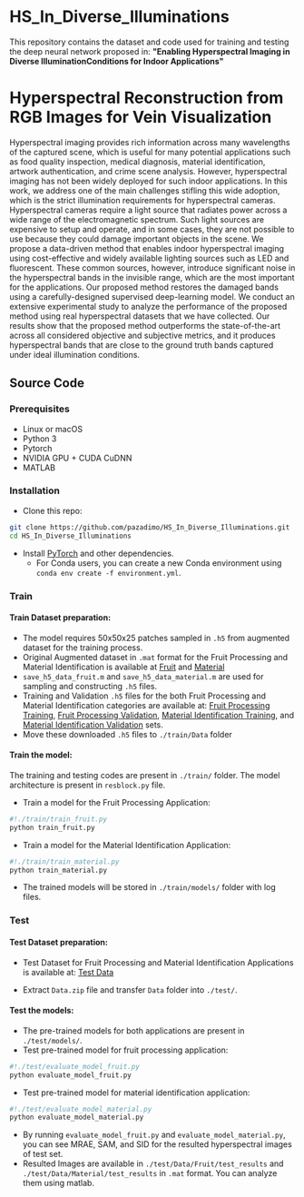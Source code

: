 # HS_In_Diverse_Illuminations
This repository contains the dataset and code used for training and testing the deep neural network proposed in:
**"Enabling Hyperspectral Imaging in Diverse IlluminationConditions for Indoor Applications"**

# Hyperspectral Reconstruction from RGB Images for Vein Visualization
Hyperspectral imaging provides rich information across many wavelengths of the captured scene, which is useful for many potential applications such as food quality inspection, medical diagnosis, material identification, artwork authentication, and crime scene analysis. However, hyperspectral imaging has not been widely deployed for such indoor applications. In this work, we address one of the main challenges stifling this wide adoption, which is the strict illumination requirements for hyperspectral cameras. Hyperspectral cameras require a light source that radiates power across a wide range of the electromagnetic spectrum. Such light sources are expensive to setup and operate, and in some cases, they are not possible to use because they could damage important objects in the scene. We propose a data-driven method that enables indoor hyperspectral imaging using cost-effective and widely available lighting sources such as LED and fluorescent. These common sources, however, introduce significant noise in the hyperspectral bands in the invisible range, which are the most important for the applications. Our proposed method restores the damaged bands using a carefully-designed supervised deep-learning model. We conduct an extensive experimental study to analyze the performance of the proposed method using real hyperspectral datasets that we have collected. Our results show that the proposed method outperforms the state-of-the-art across all considered objective and subjective metrics, and it produces hyperspectral bands that are close to the ground truth bands captured under ideal illumination conditions.


## Source Code
### Prerequisites
- Linux or macOS
- Python 3
- Pytorch
- NVIDIA GPU + CUDA CuDNN
- MATLAB

### Installation
- Clone this repo:
```bash
git clone https://github.com/pazadimo/HS_In_Diverse_Illuminations.git
cd HS_In_Diverse_Illuminations
```
- Install [PyTorch](http://pytorch.org) and other dependencies.
  - For Conda users, you can create a new Conda environment using `conda env create -f environment.yml`.



### Train  


#### Train Dataset preparation:
- The model requires 50x50x25 patches sampled in `.h5` from augmented dataset for the training process.
- Original Augmented dataset in `.mat` format for the Fruit Processing and Material Identification is available at [Fruit](https://drive.google.com/drive/folders/1BI6J3aJiuqpXMFlNwYt3O0JLP3PHW4zD?usp=sharing) and [Material](https://drive.google.com/drive/folders/1LBvEqoJuQ3o9ryulqWbktEmI3K-g-K_1?usp=sharing)
- `save_h5_data_fruit.m` and `save_h5_data_material.m` are used for sampling and constructing `.h5` files. 
- Training and Validation `.h5` files for the both Fruit Processing and Material Identification categories are available at: [Fruit Processing Training](https://drive.google.com/file/d/1qQGmerp7RU6igRSg7gUWX62EvTj1YYsS/view?usp=sharing), [Fruit Processing Validation](https://drive.google.com/file/d/1EvY3f-Rbm2FYMmw7SWA30pbO4WyTWXqz/view?usp=sharing), [Material Identification Training](https://drive.google.com/file/d/1fhotXS85J7Bt1oH8AHxa4zNt9fon1wJt/view?usp=sharing), and [Material Identification Validation](https://drive.google.com/file/d/1_hZJZIYA2yI0v2WRkpIFpur6ae8ldCup/view?usp=sharing) sets.
- Move these downloaded `.h5` files to `./train/Data` folder


#### Train the model:
The training and testing codes are present in `./train/` folder. The model architecture is present in `resblock.py` file.
- Train a model for the Fruit Processing Application:
```bash
#!./train/train_fruit.py
python train_fruit.py
```


- Train a model for the Material Identification Application:
```bash
#!./train/train_material.py
python train_material.py
```

- The trained models will be stored in `./train/models/` folder with log files. 


### Test
#### Test Dataset preparation:
- Test Dataset for Fruit Processing and Material Identification Applications is available at: [Test Data](https://drive.google.com/file/d/1a3R77JJvedsuCH8KoR_m5H_BOaw62fA1/view?usp=sharing)

- Extract `Data.zip` file and transfer `Data` folder into `./test/`. 

#### Test the models:
- The pre-trained models for both applications are present in `./test/models/`.
- Test pre-trained model for fruit processing application:
```bash
#!./test/evaluate_model_fruit.py
python evaluate_model_fruit.py
```
- Test pre-trained model for material identification application:
```bash
#!./test/evaluate_model_material.py
python evaluate_model_material.py
```

- By running `evaluate_model_fruit.py` and `evaluate_model_material.py`, you can see MRAE, SAM, and SID for the resulted hyperspectral images of test set. 
- Resulted Images are available in `./test/Data/Fruit/test_results` and `./test/Data/Material/test_results` in `.mat` format. You can analyze them using matlab.


